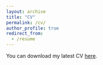 ```yaml
---
layout: archive
title: "CV"
permalink: /cv/
author_profile: true
redirect_from:
  - /resume
---
```


You can download my latest CV [here](http://jhayase.github.io/files/cv.pdf).
